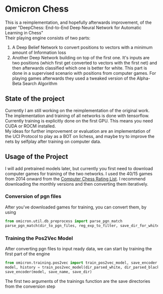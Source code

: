 # Omicron Chess  
This is a reimplementation, and hopefully afterwards improvement, of the paper "DeepChess: End-to-End Deep Neural Network for Automatic Learning in Chess"  
Their playing engine consists of two parts:
  1. A Deep Belief Network to convert positions to vectors with a minimum amount of Information loss
  2. Another Deep Network building on top of the first one. It's inputs are two positions (which first get converted to vectors with the first net) and then afterwards classified which one is better for white. This part is done in a supervised scenario with positions from computer games.
For playing games afterwards they used a tweaked version of the Alpha-Beta Search Algorithm  

## State of the project  
Currently I am still working on the reimplementation of the original work. The implementation and training of all networks is done with tensorflow. Currently training is explicitly done on the first GPU. This means you need CUDA or ROCM installed.  
My ideas for further improvement or evaluation are an implementation of the UCI Protocol to play as a BOT on lichess, and maybe try to improve the nets by selfplay after training on computer data.

## Usage of the Project
I will add pretrained models later, but currently you first need to download computer games for training of the two networks. I used the 40/15 games from 2014 onward from the [Computer Chess Rating List](https://www.computerchess.org.uk/ccrl). I recommend downloading the monthly versions and then converting them iteratively.

### Conversion of pgn files
After you've downloaded games for training, you can convert them, by using
```python
from omicron.util.db_preprocess import parse_pgn_match
parse_pgn_match(dir_to_pgn_files, reg_exp_to_filter, save_dir_for_white, save_dir_for_black)
```

### Training the Pos2Vec Model
After converting pgn files to input ready data, we can start by training the first part of the engine
```python
from omicron.training.pos2vec import train_pos2vec_model, save_encoder
model, history = train_pos2vec_model(dir_parsed_white, dir_parsed_black, batch_size)
save_encoder(model, save_name, save_dir)
```
The first two arguments of the trainings function are the save directories from the conversion step
